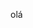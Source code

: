 olá

<!--
**2dlaranja35/2dlaranja35** is a ✨ _special_ ✨ repository because its `README.md` (this file) appears on your GitHub profile.

Here are some ideas to get you started:

- 🔭 I’m currently working on ...
- 🌱 I’m currently learning ...
- 👯 estou querendo ajudar as pessoas que precisa 
- 🤔 estou procurando nada ...
- 💬 sou jogador de futebol e bastante interassado em diversas coisas
- 📫 falando coisas do ano 
- 😄 ele dele
- ⚡ sou bem engrçado 
-->
